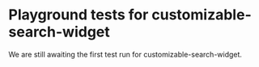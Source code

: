 # Playground tests for customizable-search-widget
We are still awaiting the first test run for customizable-search-widget.
